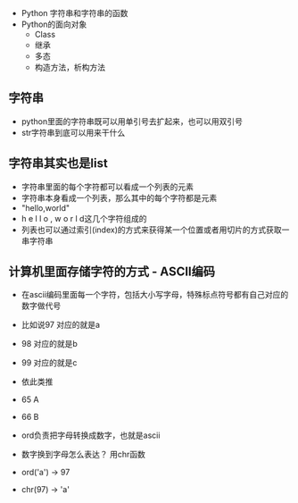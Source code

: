 - Python 字符串和字符串的函数
- Python的面向对象
	- Class
	- 继承
	- 多态
	- 构造方法，析构方法


## 字符串
- python里面的字符串既可以用单引号去扩起来，也可以用双引号
- str字符串到底可以用来干什么

## 字符串其实也是list
- 字符串里面的每个字符都可以看成一个列表的元素
- 字符串本身看成一个列表，那么其中的每个字符都是元素
- "hello,world"
- h e l l o , w o r l d这几个字符组成的
- 列表也可以通过索引(index)的方式来获得某一个位置或者用切片的方式获取一串字符串


## 计算机里面存储字符的方式 - ASCII编码
- 在ascii编码里面每一个字符，包括大小写字母，特殊标点符号都有自己对应的数字做代号
- 比如说97 对应的就是a 
- 98 对应的就是b
- 99 对应的就是c
- 依此类推

- 65 A
- 66 B
- ord负责把字母转换成数字，也就是ascii
- 数字换到字母怎么表达？ 用chr函数

- ord('a') -> 97
- chr(97) -> 'a'

